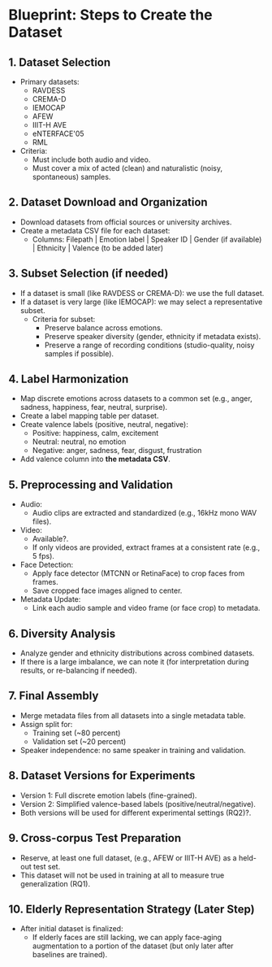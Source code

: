 # Blueprint: Steps to Create the Dataset

## 1. Dataset Selection

- Primary datasets:
  - RAVDESS
  - CREMA-D
  - IEMOCAP
  - AFEW
  - IIIT-H AVE
  - eNTERFACE'05
  - RML
- Criteria:
  - Must include both audio and video.
  - Must cover a mix of acted (clean) and naturalistic (noisy, spontaneous) samples.

## 2. Dataset Download and Organization

- Download datasets from official sources or university archives.
- Create a metadata CSV file for each dataset:
  - Columns: Filepath | Emotion label | Speaker ID | Gender (if available) | Ethnicity | Valence (to be added later)

## 3. Subset Selection (if needed)

- If a dataset is small (like RAVDESS or CREMA-D): we use the full dataset.
- If a dataset is very large (like IEMOCAP):  we may select a representative subset.
  - Criteria for subset:
    - Preserve balance across emotions.
    - Preserve speaker diversity (gender, ethnicity if metadata exists).
    - Preserve a range of recording conditions (studio-quality, noisy samples if possible).

## 4. Label Harmonization

- Map discrete emotions across datasets to a common set (e.g., anger, sadness, happiness, fear, neutral, surprise).
- Create a label mapping table per dataset.
- Create valence labels (positive, neutral, negative):
  - Positive: happiness, calm, excitement
  - Neutral: neutral, no emotion
  - Negative: anger, sadness, fear, disgust, frustration
- Add valence column into **the metadata CSV**.

## 5. Preprocessing and Validation

- Audio:
  - Audio clips are extracted and standardized (e.g., 16kHz mono WAV files).
- Video:
  - Available?.
  - If only videos are provided, extract frames at a consistent rate (e.g., 5 fps).
- Face Detection:
  - Apply face detector (MTCNN or RetinaFace) to crop faces from frames.
  - Save cropped face images aligned to center.
- Metadata Update:
  - Link each audio sample and video frame (or face crop) to metadata.

## 6. Diversity Analysis

- Analyze gender and ethnicity distributions across combined datasets.
- If there is a large imbalance, we can note it (for interpretation during results, or re-balancing if needed).

## 7. Final Assembly

- Merge metadata files from all datasets into a single metadata table.
- Assign split for:
  - Training set (~80 percent)
  - Validation set (~20 percent)
- Speaker independence: no same speaker in training and validation.

## 8. Dataset Versions for Experiments

- Version 1: Full discrete emotion labels (fine-grained).
- Version 2: Simplified valence-based labels (positive/neutral/negative).
- Both versions will be used for different experimental settings (RQ2)?.

## 9. Cross-corpus Test Preparation

- Reserve, at least one full dataset, (e.g., AFEW or IIIT-H AVE) as a held-out test set.
- This dataset will not be used in training at all to measure true generalization (RQ1).

## 10. Elderly Representation Strategy (Later Step)

- After initial dataset is finalized:
  - If elderly faces are still lacking, we can apply face-aging augmentation to a portion of the dataset (but only later after baselines are trained).
